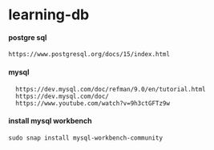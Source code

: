 # learning-db

#### postgre sql

    https://www.postgresql.org/docs/15/index.html

#### mysql

      https://dev.mysql.com/doc/refman/9.0/en/tutorial.html
      https://dev.mysql.com/doc/
      https://www.youtube.com/watch?v=9h3ctGFTz9w

#### install mysql workbench

    sudo snap install mysql-workbench-community
